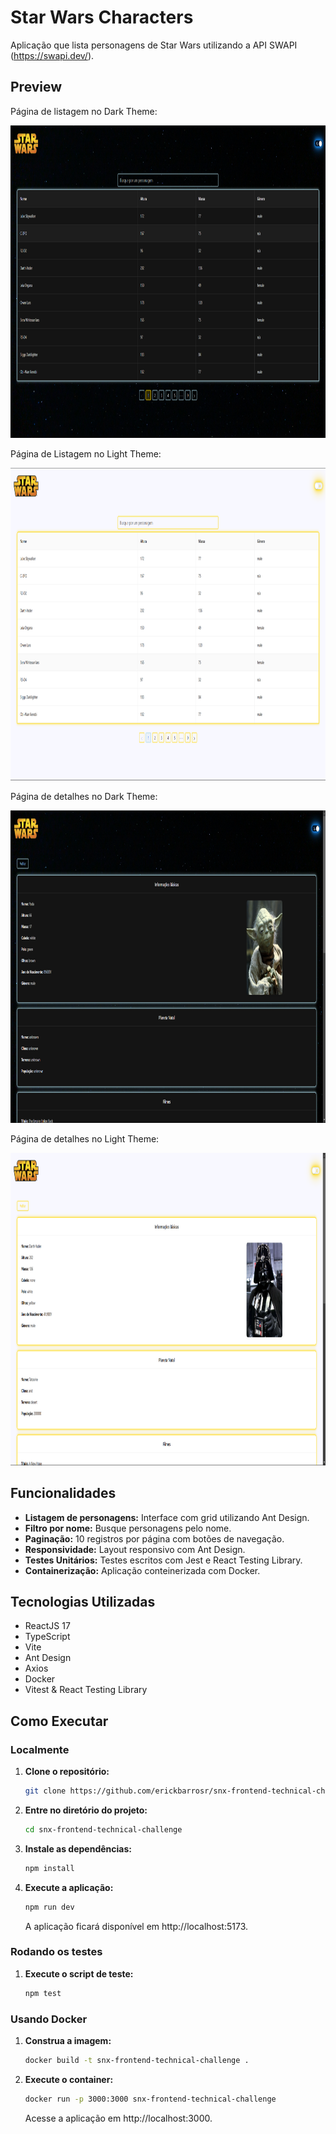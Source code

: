 # Star Wars Characters

Aplicação que lista personagens de Star Wars utilizando a API SWAPI (https://swapi.dev/).

## Preview

Página de listagem no Dark Theme:

<img src="https://github.com/erickbarrosr/snx-frontend-technical-challenge/blob/main/public/preview1.png" alt="Dark Theme Preview" height="500">

Página de Listagem no Light Theme:

<img src="https://github.com/erickbarrosr/snx-frontend-technical-challenge/blob/main/public/preview2.png" alt="Light Theme Preview" height="500">

Página de detalhes no Dark Theme:

<img src="https://github.com/erickbarrosr/snx-frontend-technical-challenge/blob/main/public/preview3.png" alt="Details Preview" height="500">

Página de detalhes no Light Theme:

<img src="https://github.com/erickbarrosr/snx-frontend-technical-challenge/blob/main/public/preview4.png" alt="Details Preview2" height="500">

## Funcionalidades

- **Listagem de personagens:** Interface com grid utilizando Ant Design.
- **Filtro por nome:** Busque personagens pelo nome.
- **Paginação:** 10 registros por página com botões de navegação.
- **Responsividade:** Layout responsivo com Ant Design.
- **Testes Unitários:** Testes escritos com Jest e React Testing Library.
- **Containerização:** Aplicação conteinerizada com Docker.

## Tecnologias Utilizadas

- ReactJS 17
- TypeScript
- Vite
- Ant Design
- Axios
- Docker
- Vitest & React Testing Library

## Como Executar

### Localmente

1. **Clone o repositório:**

   ```bash
   git clone https://github.com/erickbarrosr/snx-frontend-technical-challenge.git
   ```

2. **Entre no diretório do projeto:**

   ```bash
   cd snx-frontend-technical-challenge
   ```

3. **Instale as dependências:**

   ```bash
   npm install
   ```

4. **Execute a aplicação:**

   ```bash
   npm run dev
   ```

   A aplicação ficará disponível em http://localhost:5173.

### Rodando os testes

1. **Execute o script de teste:**

   ```bash
   npm test
   ```

### Usando Docker

1. **Construa a imagem:**

   ```bash
   docker build -t snx-frontend-technical-challenge .
   ```

2. **Execute o container:**

   ```bash
   docker run -p 3000:3000 snx-frontend-technical-challenge
   ```

   Acesse a aplicação em http://localhost:3000.

